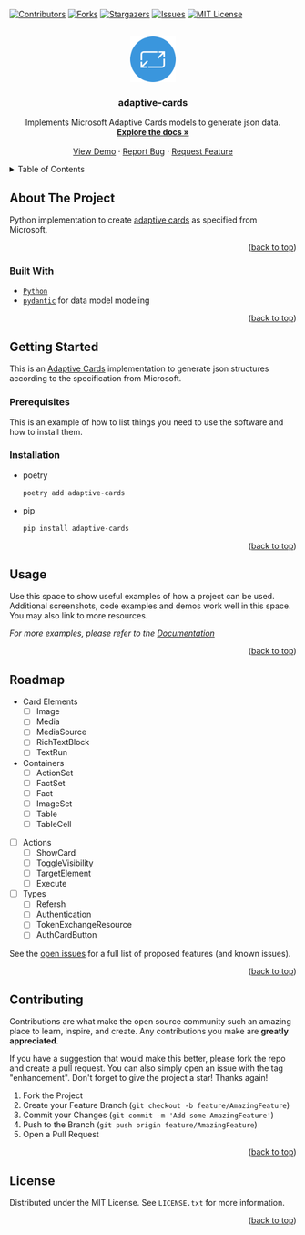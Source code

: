 <a name="readme-top"></a>

[![Contributors][contributors-shield]][contributors-url]
[![Forks][forks-shield]][forks-url]
[![Stargazers][stars-shield]][stars-url]
[![Issues][issues-shield]][issues-url]
[![MIT License][license-shield]][license-url]
<!--[![LinkedIn][linkedin-shield]][linkedin-url]-->

<!-- PROJECT LOGO -->
<br />
<div align="center">
  <a href="https://github.com/idarb-oss/adaptive-cards">
    <img src="docs/assets/adaptive-card.svg" alt="Logo" width="80" height="80">
  </a>

<h3 align="center">adaptive-cards</h3>

  <p align="center">
    Implements Microsoft Adaptive Cards models to generate json data.
    <br />
    <a href="https://github.com/idarb-oss/adaptive-cards"><strong>Explore the docs »</strong></a>
    <br />
    <br />
    <a href="https://github.com/idarb-oss/adaptive-cards">View Demo</a>
    ·
    <a href="https://github.com/idarb-oss/adaptive-cards/issues">Report Bug</a>
    ·
    <a href="https://github.com/idarb-oss/adaptive-cards/issues">Request Feature</a>
  </p>
</div>



<!-- TABLE OF CONTENTS -->
<details>
  <summary>Table of Contents</summary>
  <ol>
    <li>
      <a href="#about-the-project">About The Project</a>
      <ul>
        <li><a href="#built-with">Built With</a></li>
      </ul>
    </li>
    <li>
      <a href="#getting-started">Getting Started</a>
      <ul>
        <li><a href="#prerequisites">Prerequisites</a></li>
        <li><a href="#installation">Installation</a></li>
      </ul>
    </li>
    <li><a href="#usage">Usage</a></li>
    <li><a href="#roadmap">Roadmap</a></li>
    <li><a href="#contributing">Contributing</a></li>
    <li><a href="#license">License</a></li>
  </ol>
</details>



## About The Project

Python implementation to create [adaptive cards](https://adaptivecards.io/) as specified from Microsoft.

<p align="right">(<a href="#readme-top">back to top</a>)</p>



### Built With

- [`Python`](https://python.org)
- [`pydantic`](https://pydantic.com) for data model modeling

<p align="right">(<a href="#readme-top">back to top</a>)</p>


## Getting Started

This is an [Adaptive Cards](https://adaptivecards.io/) implementation to generate json structures according to the specification from Microsoft.


### Prerequisites

This is an example of how to list things you need to use the software and how to install them.


### Installation

- poetry

  ```sh
  poetry add adaptive-cards
  ```

- pip

  ```sh
  pip install adaptive-cards
  ```

<p align="right">(<a href="#readme-top">back to top</a>)</p>


## Usage

Use this space to show useful examples of how a project can be used. Additional screenshots, code examples and demos work well in this space. You may also link to more resources.

_For more examples, please refer to the [Documentation](https://example.com)_

<p align="right">(<a href="#readme-top">back to top</a>)</p>



## Roadmap

- Card Elements
  - [ ] Image
  - [ ] Media
  - [ ] MediaSource
  - [ ] RichTextBlock
  - [ ] TextRun
- Containers
  - [ ] ActionSet
  - [ ] FactSet
  - [ ] Fact
  - [ ] ImageSet
  - [ ] Table
  - [ ] TableCell
- [ ] Actions
  - [ ] ShowCard
  - [ ] ToggleVisibility
  - [ ] TargetElement
  - [ ] Execute
- [ ] Types
  - [ ] Refersh
  - [ ] Authentication
  - [ ] TokenExchangeResource
  - [ ] AuthCardButton

See the [open issues](https://github.com/idarb-oss/adaptive-cards/issues) for a full list of proposed features (and known issues).

<p align="right">(<a href="#readme-top">back to top</a>)</p>



## Contributing

Contributions are what make the open source community such an amazing place to learn, inspire, and create. Any contributions you make are **greatly appreciated**.

If you have a suggestion that would make this better, please fork the repo and create a pull request. You can also simply open an issue with the tag "enhancement".
Don't forget to give the project a star! Thanks again!

1. Fork the Project
2. Create your Feature Branch (`git checkout -b feature/AmazingFeature`)
3. Commit your Changes (`git commit -m 'Add some AmazingFeature'`)
4. Push to the Branch (`git push origin feature/AmazingFeature`)
5. Open a Pull Request

<p align="right">(<a href="#readme-top">back to top</a>)</p>



## License

Distributed under the MIT License. See `LICENSE.txt` for more information.

<p align="right">(<a href="#readme-top">back to top</a>)</p>



<!-- MARKDOWN LINKS & IMAGES -->
<!-- https://www.markdownguide.org/basic-syntax/#reference-style-links -->
[contributors-shield]: https://img.shields.io/github/contributors/idarb-oss/adaptive-cards.svg?style=for-the-badge
[contributors-url]: https://github.com/idarb-oss/adaptive-cards/graphs/contributors
[forks-shield]: https://img.shields.io/github/forks/idarb-oss/adaptive-cards.svg?style=for-the-badge
[forks-url]: https://github.com/idarb-oss/adaptive-cards/network/members
[stars-shield]: https://img.shields.io/github/stars/idarb-oss/adaptive-cards.svg?style=for-the-badge
[stars-url]: https://github.com/idarb-oss/adaptive-cards/stargazers
[issues-shield]: https://img.shields.io/github/issues/idarb-oss/adaptive-cards.svg?style=for-the-badge
[issues-url]: https://github.com/idarb-oss/adaptive-cards/issues
[license-shield]: https://img.shields.io/github/license/idarb-oss/adaptive-cards.svg?style=for-the-badge
[license-url]: https://github.com/idarb-oss/adaptive-cards/blob/master/LICENSE.txt
[linkedin-shield]: https://img.shields.io/badge/-LinkedIn-black.svg?style=for-the-badge&logo=linkedin&colorB=555
[linkedin-url]: https://linkedin.com/in/linkedin_username
[product-screenshot]: images/screenshot.png
[Next.js]: https://img.shields.io/badge/next.js-000000?style=for-the-badge&logo=nextdotjs&logoColor=white
[Next-url]: https://nextjs.org/
[React.js]: https://img.shields.io/badge/React-20232A?style=for-the-badge&logo=react&logoColor=61DAFB
[React-url]: https://reactjs.org/
[Vue.js]: https://img.shields.io/badge/Vue.js-35495E?style=for-the-badge&logo=vuedotjs&logoColor=4FC08D
[Vue-url]: https://vuejs.org/
[Angular.io]: https://img.shields.io/badge/Angular-DD0031?style=for-the-badge&logo=angular&logoColor=white
[Angular-url]: https://angular.io/
[Svelte.dev]: https://img.shields.io/badge/Svelte-4A4A55?style=for-the-badge&logo=svelte&logoColor=FF3E00
[Svelte-url]: https://svelte.dev/
[Laravel.com]: https://img.shields.io/badge/Laravel-FF2D20?style=for-the-badge&logo=laravel&logoColor=white
[Laravel-url]: https://laravel.com
[Bootstrap.com]: https://img.shields.io/badge/Bootstrap-563D7C?style=for-the-badge&logo=bootstrap&logoColor=white
[Bootstrap-url]: https://getbootstrap.com
[JQuery.com]: https://img.shields.io/badge/jQuery-0769AD?style=for-the-badge&logo=jquery&logoColor=white
[JQuery-url]: https://jquery.com
[AdaptiveCards]: https://adaptivecards.io/explorer/AdaptiveCard.html
